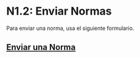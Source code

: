 # N1.2: Enviar Normas

Para enviar una norma, usa el siguiente formulario.

## [Enviar una Norma](https://forms.gle/dsYQix9JbLNbuNs86)